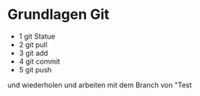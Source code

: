 # Grundlagen Git

- 1 git Statue
- 2 git pull
- 3 git add <file>
- 4 git commit
- 5 git push

und wiederholen
und arbeiten mit dem Branch von "Test
